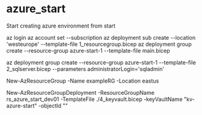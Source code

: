 # azure_start
Start creating azure environment from start


az login
az account set --subscription <subscription id>
az deployment sub create --location 'westeurope'  --template-file 1_resourcegroup.bicep
az deployment group create --resource-group azure-start-1 --template-file main.bicep   

az deployment group create --resource-group azure-start-1 --template-file 2_sqlserver.bicep --parameters administratorLogin='sqladmin'



New-AzResourceGroup -Name exampleRG -Location eastus

New-AzResourceGroupDeployment -ResourceGroupName rs_azure_start_dev01 -TemplateFile ./4_keyvault.bicep -keyVaultName "kv-azure-start" -objectId "<azure portal>"